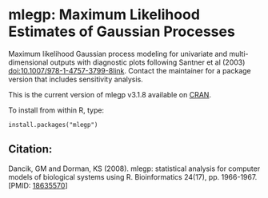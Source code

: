 # mlegp: Maximum Likelihood Estimates of Gaussian Processes 

Maximum likelihood Gaussian process modeling for univariate and multi-dimensional outputs with diagnostic plots following Santner et al (2003) <doi:10.1007/978-1-4757-3799-8>[link](http://link-springer-com-443.webvpn.fjmu.edu.cn/book/10.1007%2F978-1-4757-3799-8). Contact the maintainer for a package version that includes sensitivity analysis.

This is the current version of mlegp v3.1.8 available on [CRAN](https://cran.r-project.org/web/packages/mlegp/index.html).

To install <mlegp> from within R, type:
~~~
install.packages("mlegp")
~~~


## Citation:

Dancik, GM and Dorman, KS (2008). mlegp: statistical analysis for
computer models of biological systems using R. Bioinformatics 24(17),
pp. 1966-1967. \[PMID: [18635570](http://www.ncbi.nlm.nih.gov/pubmed/18635570)\]

